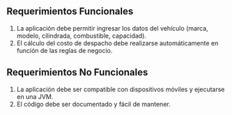## Requerimientos Funcionales
1. La aplicación debe permitir ingresar los datos del vehículo (marca, modelo, cilindrada, combustible, capacidad).
2. El cálculo del costo de despacho debe realizarse automáticamente en función de las reglas de negocio.

## Requerimientos No Funcionales
1. La aplicación debe ser compatible con dispositivos móviles y ejecutarse en una JVM.
2. El código debe ser documentado y fácil de mantener.
